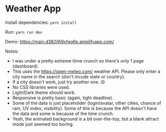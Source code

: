# Weather App

Install dependencies:
`yarn install`

Run:
`yarn run dev`

Demo: <link>https://main.d382j9j9xfqg6p.amplifyapp.com/

Notes:
- I was under a pretty extreme tiime crunch so there's only 1 page (dashboard).
- This uses the <link>https://open-meteo.com/ weather API. Please only enter a city name in the search (don't incude state or country).
- If a city doesn't work, just try another one. 😒
- No CSS libraries were used.
- Light/Dark theme should work.
- Responsive is pretty basic (again, tight deadline).
- Some of the data is just placeholder (login/avatar, other cities, chance of rain, UV index, visibility). Some of this is because the API doesn't have the data and some is because of the time crunch.
- Yeah, the animated background is a bit over-the-top, but a blank attract mode just seemed too boring.
